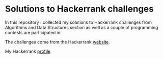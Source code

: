 # Solutions to Hackerrank challenges

In this repository I collected my solutions to Hackerrank challenges from Algorithms and Data Structures section as well as a couple of programming contests are participated in.

The challenges come from the Hackerrank [website](https://www.hackerrank.com/dashboard).

My Hackerrank [profile](https://www.hackerrank.com/waral91?hr_r=1).
